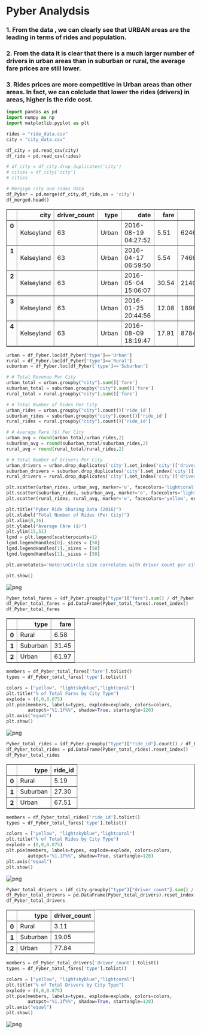 
# Pyber Analydsis

### 1. From the data , we can clearly see that URBAN areas are the leading in terms of rides and population.
### 2. From the data it is clear that there is a much larger number of drivers in urban areas than in suburban or rural, the average fare prices are still lower.
### 3. Rides prices are more competitive in Urban areas than other areas. In fact, we can colclude that lower the rides (drivers) in areas, higher is the ride cost.


```python
import pandas as pd
import numpy as np
import matplotlib.pyplot as plt

rides = "ride_data.csv"
city = "city_data.csv"
```


```python
df_city = pd.read_csv(city)
df_ride = pd.read_csv(rides)
```


```python
# df_city = df_city.drop_duplicates('city')
# cities = df_city['city']
# cities

# Mergign city and rides data
df_Pyber = pd.merge(df_city,df_ride,on = 'city')
df_merged.head()
```




<div>
<style>
    .dataframe thead tr:only-child th {
        text-align: right;
    }

    .dataframe thead th {
        text-align: left;
    }

    .dataframe tbody tr th {
        vertical-align: top;
    }
</style>
<table border="1" class="dataframe">
  <thead>
    <tr style="text-align: right;">
      <th></th>
      <th>city</th>
      <th>driver_count</th>
      <th>type</th>
      <th>date</th>
      <th>fare</th>
      <th>ride_id</th>
    </tr>
  </thead>
  <tbody>
    <tr>
      <th>0</th>
      <td>Kelseyland</td>
      <td>63</td>
      <td>Urban</td>
      <td>2016-08-19 04:27:52</td>
      <td>5.51</td>
      <td>6246006544795</td>
    </tr>
    <tr>
      <th>1</th>
      <td>Kelseyland</td>
      <td>63</td>
      <td>Urban</td>
      <td>2016-04-17 06:59:50</td>
      <td>5.54</td>
      <td>7466473222333</td>
    </tr>
    <tr>
      <th>2</th>
      <td>Kelseyland</td>
      <td>63</td>
      <td>Urban</td>
      <td>2016-05-04 15:06:07</td>
      <td>30.54</td>
      <td>2140501382736</td>
    </tr>
    <tr>
      <th>3</th>
      <td>Kelseyland</td>
      <td>63</td>
      <td>Urban</td>
      <td>2016-01-25 20:44:56</td>
      <td>12.08</td>
      <td>1896987891309</td>
    </tr>
    <tr>
      <th>4</th>
      <td>Kelseyland</td>
      <td>63</td>
      <td>Urban</td>
      <td>2016-08-09 18:19:47</td>
      <td>17.91</td>
      <td>8784212854829</td>
    </tr>
  </tbody>
</table>
</div>




```python
urban = df_Pyber.loc[df_Pyber['type']=='Urban']
rural = df_Pyber.loc[df_Pyber['type']=='Rural']
suburban = df_Pyber.loc[df_Pyber['type']=='Suburban']

# # Total Revenue Per City
urban_total = urban.groupby("city").sum()['fare']
suburban_total = suburban.groupby("city").sum()['fare']
rural_total = rural.groupby("city").sum()['fare']

# # Total Number of Rides Per City
urban_rides = urban.groupby("city").count()['ride_id']
suburban_rides = suburban.groupby("city").count()['ride_id']
rural_rides = rural.groupby("city").count()['ride_id']

# # Average Fare ($) Per City
urban_avg = round(urban_total/urban_rides,2)
suburban_avg = round(suburban_total/suburban_rides,2)
rural_avg = round(rural_total/rural_rides,2)

# # Total Number of Drivers Per City
urban_drivers = urban.drop_duplicates('city').set_index('city')['driver_count']
suburban_drivers = suburban.drop_duplicates('city').set_index('city')['driver_count']
rural_drivers = rural.drop_duplicates('city').set_index('city')['driver_count']

plt.scatter(urban_rides, urban_avg, marker='o', facecolors='lightcoral', edgecolors='black', s=urban_drivers*10, alpha=0.75, label='Urban')
plt.scatter(suburban_rides, suburban_avg, marker='o', facecolors='lightblue', edgecolors='black', s=suburban_drivers*10, alpha=0.75, label='Suburban')
plt.scatter(rural_rides, rural_avg, marker='o', facecolors='yellow', edgecolors='black', s=rural_drivers*10, alpha=0.75, label='Rural')

plt.title("Pyber Ride Sharing Data (2016)")
plt.xlabel("Total Number of Rides (Per City)")
plt.xlim(0,36)
plt.ylabel("Average FAre ($)")
plt.ylim(15,51)
lgnd = plt.legend(scatterpoints=1)
lgnd.legendHandles[0]._sizes = [50]
lgnd.legendHandles[1]._sizes = [50]
lgnd.legendHandles[2]._sizes = [50]

plt.annotate(s='Note:\nCircle size correlates with driver count per city', xy=(0,15), xytext=(37,45))

plt.show()
```


![png](output_4_0.png)



```python
Pyber_total_fares = (df_Pyber.groupby("type")["fare"].sum() / df_Pyber["fare"].sum()*100).round(2)
df_Pyber_total_fares = pd.DataFrame(Pyber_total_fares).reset_index()
df_Pyber_total_fares
```




<div>
<style>
    .dataframe thead tr:only-child th {
        text-align: right;
    }

    .dataframe thead th {
        text-align: left;
    }

    .dataframe tbody tr th {
        vertical-align: top;
    }
</style>
<table border="1" class="dataframe">
  <thead>
    <tr style="text-align: right;">
      <th></th>
      <th>type</th>
      <th>fare</th>
    </tr>
  </thead>
  <tbody>
    <tr>
      <th>0</th>
      <td>Rural</td>
      <td>6.58</td>
    </tr>
    <tr>
      <th>1</th>
      <td>Suburban</td>
      <td>31.45</td>
    </tr>
    <tr>
      <th>2</th>
      <td>Urban</td>
      <td>61.97</td>
    </tr>
  </tbody>
</table>
</div>




```python
members = df_Pyber_total_fares['fare'].tolist()
types = df_Pyber_total_fares['type'].tolist()

colors = ["yellow", "lightskyblue","lightcoral"]
plt.title("% of Total Fares by City Type")
explode = (0,0,0.075)
plt.pie(members, labels=types, explode=explode, colors=colors,
        autopct="%1.1f%%", shadow=True, startangle=120)
plt.axis("equal")
plt.show()
```


![png](output_6_0.png)



```python
Pyber_total_rides = (df_Pyber.groupby("type")["ride_id"].count() / df_Pyber["ride_id"].count()*100).round(2)
df_Pyber_total_rides = pd.DataFrame(Pyber_total_rides).reset_index()
df_Pyber_total_rides
```




<div>
<style>
    .dataframe thead tr:only-child th {
        text-align: right;
    }

    .dataframe thead th {
        text-align: left;
    }

    .dataframe tbody tr th {
        vertical-align: top;
    }
</style>
<table border="1" class="dataframe">
  <thead>
    <tr style="text-align: right;">
      <th></th>
      <th>type</th>
      <th>ride_id</th>
    </tr>
  </thead>
  <tbody>
    <tr>
      <th>0</th>
      <td>Rural</td>
      <td>5.19</td>
    </tr>
    <tr>
      <th>1</th>
      <td>Suburban</td>
      <td>27.30</td>
    </tr>
    <tr>
      <th>2</th>
      <td>Urban</td>
      <td>67.51</td>
    </tr>
  </tbody>
</table>
</div>




```python
members = df_Pyber_total_rides['ride_id'].tolist()
types = df_Pyber_total_fares['type'].tolist()

colors = ["yellow", "lightskyblue","lightcoral"]
plt.title("% of Total Rides by City Type")
explode = (0,0,0.075)
plt.pie(members, labels=types, explode=explode, colors=colors,
        autopct="%1.1f%%", shadow=True, startangle=120)
plt.axis("equal")
plt.show()
```


![png](output_8_0.png)



```python
Pyber_total_drivers = (df_city.groupby("type")["driver_count"].sum() / df_city["driver_count"].sum()*100).round(2)
df_Pyber_total_drivers = pd.DataFrame(Pyber_total_drivers).reset_index()
df_Pyber_total_drivers

```




<div>
<style>
    .dataframe thead tr:only-child th {
        text-align: right;
    }

    .dataframe thead th {
        text-align: left;
    }

    .dataframe tbody tr th {
        vertical-align: top;
    }
</style>
<table border="1" class="dataframe">
  <thead>
    <tr style="text-align: right;">
      <th></th>
      <th>type</th>
      <th>driver_count</th>
    </tr>
  </thead>
  <tbody>
    <tr>
      <th>0</th>
      <td>Rural</td>
      <td>3.11</td>
    </tr>
    <tr>
      <th>1</th>
      <td>Suburban</td>
      <td>19.05</td>
    </tr>
    <tr>
      <th>2</th>
      <td>Urban</td>
      <td>77.84</td>
    </tr>
  </tbody>
</table>
</div>




```python
members = df_Pyber_total_drivers['driver_count'].tolist()
types = df_Pyber_total_fares['type'].tolist()

colors = ["yellow", "lightskyblue","lightcoral"]
plt.title("% of Total Drivers by City Type")
explode = (0,0,0.075)
plt.pie(members, labels=types, explode=explode, colors=colors,
        autopct="%1.1f%%", shadow=True, startangle=120)
plt.axis("equal")
plt.show()
```


![png](output_10_0.png)

